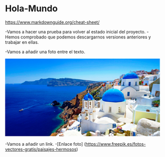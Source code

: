# Hola-Mundo
https://www.markdownguide.org/cheat-sheet/

-Vamos a hacer una prueba para volver al estado inicial del proyecto.
  -Hemos comprobado que podemos descargarnos versiones anteriores y trabajar en ellas.

-Vamos a añadir una foto entre el texto.

  ![Paisaje](Foto2.jpg)

-Vamos a añadir un link.
  -[Enlace foto] (https://www.freepik.es/fotos-vectores-gratis/paisajes-hermosos)
